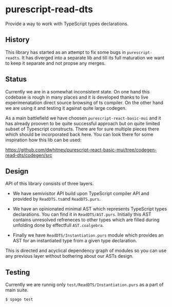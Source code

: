 # purescript-read-dts

Provide a way to work with TypeScript types declarations.

## History

This library has started as an attempt to fix some bugs in `purescript-readts`. It has diverged into a separate lib and till its full maturation we want to keep it separate and not propse any merges.


## Status

Currently we are in a somewhat inconsistent state. On one hand this codebase is rough in many places and it is developed thanks to live experimenatation direct source browsing of ts compiler. On the other hand we are using it and testing it against quite large codegen.

As a main battlefield we have choosen `purescript-react-basic-mui` and it has already prooven to be quite successful approach but on quite limited subset of Typescript constructs.
There are for sure multiple pieces there which should be incorporated back here. You can look there for some inspiration how this lib can be used:

https://github.com/dwhitney/purescript-react-basic-mui/tree/codegen-read-dts/codegen/src

## Design

API of this library consists of three layers.

  * We have semivisitor API build upon TypeScript compiler API and provided by `ReadDTS.ts`and `ReadDTS.purs`.

  * We have an opinionated minimal AST which represents TypeScript types declarations. You can find it in `ReadDTS/AST.purs`. Initially this AST contains unresolved refreneces to other types which are filled during unfolding done by effectfull `AST.coalgebra`.

  * Finally we have `ReadDTS/Instantiation.purs` module which provides an AST for an instantiated type from a given type declaration.

This is directed and acyclical dependency graph of modules so you can use any previous layer without bothering about our ASTs design.


## Testing

Currently we are runnig only `test/ReadDTS/Instantiation.purs` as a part of main suite.

```
$ spago test
```
